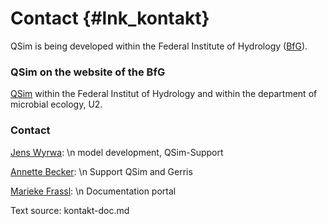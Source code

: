 Contact {#lnk_kontakt}
=======

QSim is being developed within the Federal Institute of Hydrology 
([BfG](www.bafg.de)).

### QSim on the website of the BfG

[QSim](https://www.bafg.de/DE/08_Ref/U2/QSIM/qsim_node.html) within the 
Federal Institut of Hydrology and within the department of microbial ecology, U2.


### Contact

[Jens Wyrwa](http://www.bafg.de/DE/08_Ref/U2/05_Mitarbeiter/wyrwa_j/wyrwa_node.html): \n
model development, QSim-Support 

[Annette Becker](https://www.bafg.de/DE/08_Ref/U2/05_Mitarbeiter/becker_a/becker_node.html): \n
Support QSim and Gerris

[Marieke Frassl](https://www.bafg.de/DE/08_Ref/U2/05_Mitarbeiter/frassl_m/frassl_node.html): \n
Documentation portal 

<!-- Frage: wer soll auf die Kontaktseite? -->

Text source: kontakt-doc.md